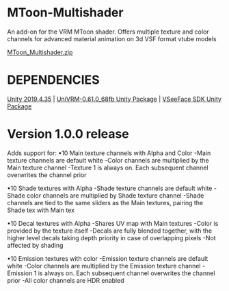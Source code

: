 # MToon-Multishader
An add-on for the VRM MToon shader. Offers multiple texture and color channels for advanced material animation on 3d VSF format vtube models

[MToon_Multishader.zip](https://github.com/KittFiev/MToon-Multishader/files/11852889/MToon_Multishader.zip)

# DEPENDENCIES
[Unity 2019.4.35](https://unity.com/releases/editor/archive) |
[UniVRM-0.61.0_68fb Unity Package](https://github.com/vrm-c/UniVRM/releases/tag/v0.61.0) |
[VSeeFace SDK Unity Package](https://github.com/emilianavt/VSeeFaceSDK/releases)

# Version 1.0.0 release

Adds support for:
•10 Main texture channels with Alpha and Color
	-Main texture channels are default white
     -Color channels are multiplied by the Main texture channel
     -Texture 1 is always on. Each subsequent channel overwrites the channel prior

•10 Shade textures with Alpha
     -Shade texture channels are default white
     -Shade color channels are multiplied by Shade texture channel
     -Shade channels are tied to the same sliders as the Main textures, pairing the Shade tex with Main tex

•10 Decal textures with Alpha
     -Shares UV map with Main textures
     -Color is provided by the texture itself
     -Decals are fully blended together, with the higher level decals taking depth priority in case of overlapping pixels
     -Not affected by shading

•10 Emission textures with color
     -Emission texture channels are default white
     -Color channels are multiplied by the Emission texture channel
     -Emission 1 is always on. Each subsequent channel overwrites the channel prior
     -All color channels are HDR enabled
